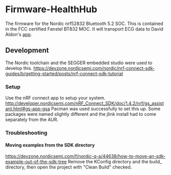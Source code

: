 # Firmware-HealthHub
The firmware for the Nordic nrf52832 Bluetooth 5.2 SOC. This is contained in the FCC certified Fanstel BT832 MOC.
It will transport ECG data to David Aldon's [app](https://github.com/DaveAldon/Health-Hub-Mobile).
## Development
The Nordic toolchain and the SEGGER embedded studio were used to develop this. 
https://devzone.nordicsemi.com/nordic/nrf-connect-sdk-guides/b/getting-started/posts/nrf-connect-sdk-tutorial
### Setup
Use the nRF connect app to setup your system. http://developer.nordicsemi.com/nRF_Connect_SDK/doc/1.4.2/nrf/gs_assistant.html#gs-app-gsa
Pacman was used successfully to set this up. Some packages were named slightly different and the jlink install had to come separately from the AUR.
### Troubleshooting
#### Moving examples from the SDK directory
https://devzone.nordicsemi.com/f/nordic-q-a/44638/how-to-move-an-sdk-example-out-of-the-sdk-tree
Remove the KConfig directory and the build_<board> directory, then open the project with "Clean Build" checked.

